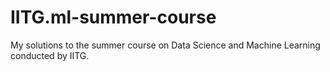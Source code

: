# IITG.ml-summer-course
My solutions to the summer course on Data Science and Machine Learning conducted by IITG.
